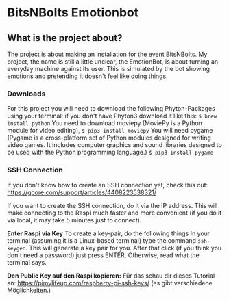 # BitsNBolts Emotionbot 

## What is the project about? 
The project is about making an installation for the event BitsNBolts. 
My project, the name is still a little unclear, the EmotionBot, is about turning an everyday machine against its user. 
This is simulated by the bot showing emotions and pretending it doesn't feel like doing things. 

### Downloads 
For this project you will need to download the following Phyton-Packages using your terminal: 
if you don't have Phyton3 download it like this:
```$ brew install python```
You need to download moviepy (MoviePy is a Python module for video editing),
```$ pip3 install moviepy```
You will need pygame (Pygame is a cross-platform set of Python modules designed for writing video games. 
It includes computer graphics and sound libraries designed to be used with the Python programming language.)
```$ pip3 install pygame```

### SSH Connection 
If you don't know how to create an SSH connection yet, check this out: 
https://gcore.com/support/articles/4408223538321/

If you want to create the SSH connection, do it via the IP address. This will make connecting to the Raspi much faster and more convenient (if you do it via local, it may take 5 minutes just to connect). 

**Enter Raspi via Key** 
To create a key-pair, do the following things 
In your terminal (assuming it is a Linux-based terminal) type the command ``ssh-keygen``.
This will generate a key pair for you. 
After that click (if you think you don't need a password) just press ENTER. Otherwise, read what the terminal says. 

**Den Public Key auf den Raspi kopieren:** 
Für das schau dir dieses Tutorial an: 
https://pimylifeup.com/raspberry-pi-ssh-keys/
(es gibt verschiedene Möglichkeiten.)


